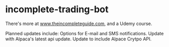 # incomplete-trading-bot
 
There's more at www.theincompleteguide.com, and a Udemy course.

Planned updates include:
    Options for E-mail and SMS notifications.
    Update with Alpaca's latest api update.
    Update to include Alpace Crytpo API.

